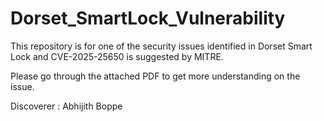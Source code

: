 # Dorset_SmartLock_Vulnerability
This repository is for one of the security issues identified in Dorset Smart Lock and CVE-2025-25650 is suggested by MITRE.

Please go through the attached PDF to get more understanding on the issue.

Discoverer : Abhijith Boppe
